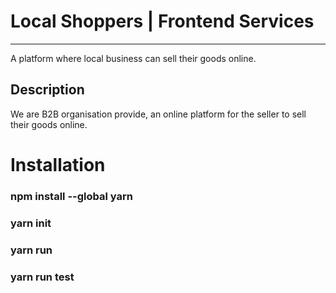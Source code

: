    # Local Shoppers | Frontend Services
__________________________________________
A platform where local business can sell their goods online.

## Description
We are B2B organisation provide, an online platform for the seller to sell their goods online.

# Installation

### npm install --global yarn

### yarn init

### yarn run 

### yarn run test

